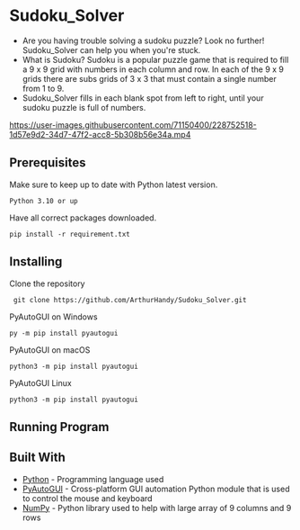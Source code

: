 # Sudoku_Solver
- Are you having trouble solving a sudoku puzzle? Look no further! Sudoku_Solver can help you when you're stuck.
- What is Sudoku? Sudoku is a popular puzzle game that is required to fill a 9 x 9 grid with numbers in each column and row. In each of the 9 x 9 grids there are subs grids of 3 x 3 that must contain a single number from 1 to 9. 
- Sudoku_Solver fills in each blank spot from left to right, until your sudoku puzzle is full of numbers.


https://user-images.githubusercontent.com/71150400/228752518-1d57e9d2-34d7-47f2-acc8-5b308b56e34a.mp4


## Prerequisites
Make sure to keep up to date with Python latest version.
```
Python 3.10 or up
```

Have all correct packages downloaded.
```
pip install -r requirement.txt
```

## Installing
Clone the repository
```
 git clone https://github.com/ArthurHandy/Sudoku_Solver.git
```

PyAutoGUI on Windows
```
py -m pip install pyautogui
```

PyAutoGUI on macOS
```
python3 -m pip install pyautogui
```

PyAutoGUI Linux
```
python3 -m pip install pyautogui
```

## Running Program

## Built With
- [Python](https://python.org) - Programming language used
- [PyAutoGUI](https://github.com/asweigart/pyautogui) - Cross-platform GUI automation Python module that is used to control the mouse and keyboard
- [NumPy](https://numpy.org/) - Python library used to help with large array of 9 columns and 9 rows
